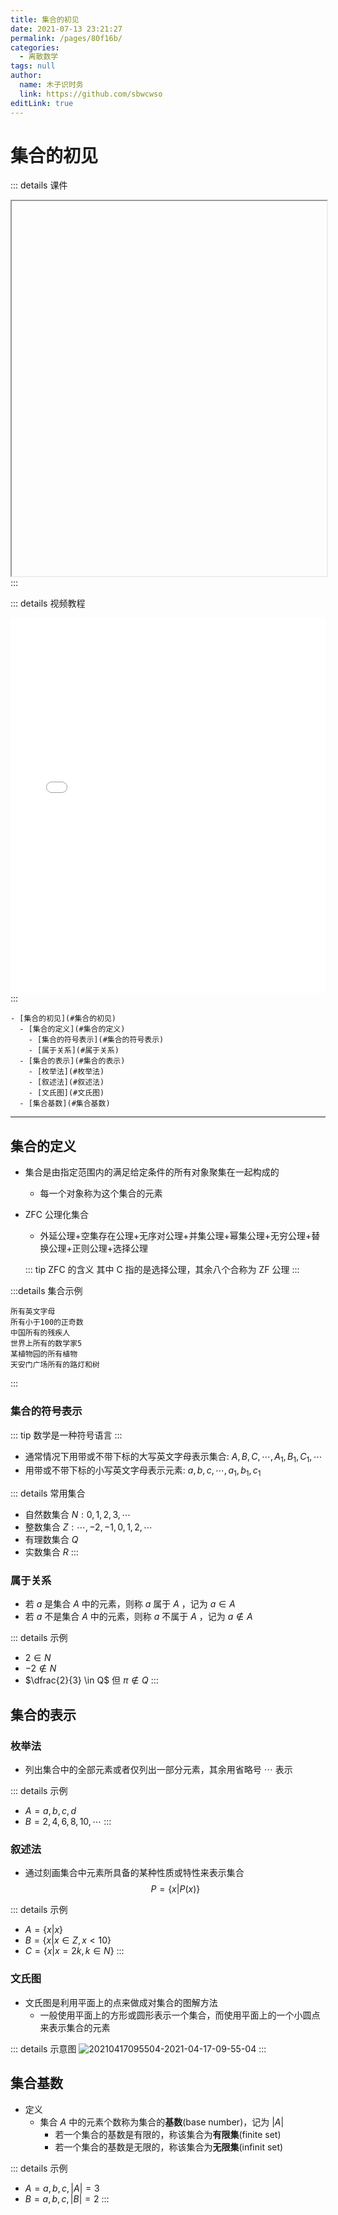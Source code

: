 ```yaml
---
title: 集合的初见
date: 2021-07-13 23:21:27
permalink: /pages/80f16b/
categories: 
  - 离散数学
tags: null
author: 
  name: 木子识时务
  link: https://github.com/sbwcwso
editLink: true
---
```


# 集合的初见

::: details 课件
<iframe :src="$withBase('/pdf/离散数学/1_1_what_is_set.pdf')" width="100%" height="600"></iframe>
:::

::: details 视频教程
<iframe width="100%" height="600" src="//player.bilibili.com/player.html?aid=26584665&bvid=BV1cs411H7sz&cid=45592779&page=1" scrolling="no" border="0" frameborder="no" framespacing="0" allowfullscreen="true"> </iframe>
:::


```markmap
- [集合的初见](#集合的初见)
  - [集合的定义](#集合的定义)
    - [集合的符号表示](#集合的符号表示)
    - [属于关系](#属于关系)
  - [集合的表示](#集合的表示)
    - [枚举法](#枚举法)
    - [叙述法](#叙述法)
    - [文氏图](#文氏图)
  - [集合基数](#集合基数)
```


---

## 集合的定义

* 集合是由指定范围内的满足给定条件的所有对象聚集在一起构成的
  * 每一个对象称为这个集合的元素
* ZFC 公理化集合
  * 外延公理+空集存在公理+无序对公理+并集公理+幂集公理+无穷公理+替换公理+正则公理+选择公理

  ::: tip ZFC 的含义
  其中 C 指的是选择公理，其余八个合称为 ZF 公理
  :::

:::details 集合示例

```
所有英文字母
所有小于100的正奇数
中国所有的残疾人
世界上所有的数学家5
某植物园的所有植物
天安门广场所有的路灯和树
```

:::

### 集合的符号表示

::: tip 数学是一种符号语言
:::

* 通常情况下用带或不带下标的大写英文字母表示集合: $A,B, C,\cdots, A_1,B_1, C_1,\cdots$
* 用带或不带下标的小写英文字母表示元素: $a, b, c,\cdots, a_1, b_1, c_1$

::: details 常用集合
* 自然数集合 $N: 0, 1, 2, 3, \cdots$
* 整数集合 $Z: \cdots, −2, −1, 0, 1, 2, \cdots$
* 有理数集合 $Q$
* 实数集合 $R$
:::

### 属于关系

* 若 $a$ 是集合 $A$ 中的元素，则称 $a$ 属于 $A$ ，记为 $a\in A$
* 若 $a$ 不是集合 $A$ 中的元素，则称 $a$ 不属于 $A$ ，记为 $a\notin A$


::: details 示例
* $2 ∈ N$
* $−2 \notin N$
* $\dfrac{2}{3} \in Q$ 但 $\pi \notin Q$
:::

## 集合的表示

### 枚举法

* 列出集合中的全部元素或者仅列出一部分元素，其余用省略号 $\cdots$ 表示

::: details 示例
* $A = {a, b, c, d}$
* $B = {2, 4, 6, 8, 10, \cdots}$
:::

### 叙述法

* 通过刻画集合中元素所具备的某种性质或特性来表示集合
  $$P = \{x|P(x)\}$$

::: details 示例
* $A = \{x|x \}$
* $B = \{x|x \in Z, x < 10\}$
* $C = \{x|x = 2k, k \in N\}$
:::

### 文氏图

* 文氏图是利用平面上的点来做成对集合的图解方法
  * 一般使用平面上的方形或圆形表示一个集合，而使用平面上的一个小圆点来表示集合的元素

::: details 示意图
![20210417095504-2021-04-17-09-55-04](https://cdn.jsdelivr.net/gh/sbwcwso/PicBed@master/20210417095504-2021-04-17-09-55-04.png)
:::

## 集合基数

* 定义
  * 集合 $A$ 中的元素个数称为集合的**基数**(base number)，记为 $|A|$
    * 若一个集合的基数是有限的，称该集合为**有限集**(finite set)
    * 若一个集合的基数是无限的，称该集合为**无限集**(infinit set)


::: details 示例
* $A = {a, b, c}, |A| = 3$
* $B = {a, {b, c}}, |B|=2$
:::
